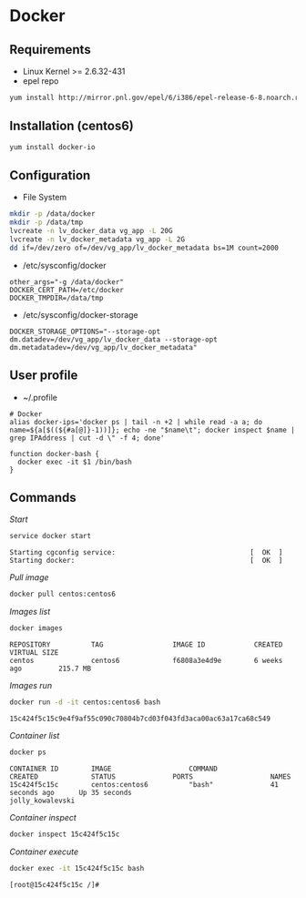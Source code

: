 # Docker
## Requirements
- Linux Kernel >= 2.6.32-431
- epel repo
```bash
yum install http://mirror.pnl.gov/epel/6/i386/epel-release-6-8.noarch.rpm
```

## Installation (centos6)
```bash
yum install docker-io
```

## Configuration
- File System
```bash
mkdir -p /data/docker
mkdir -p /data/tmp
lvcreate -n lv_docker_data vg_app -L 20G
lvcreate -n lv_docker_metadata vg_app -L 2G
dd if=/dev/zero of=/dev/vg_app/lv_docker_metadata bs=1M count=2000
```

- /etc/sysconfig/docker
```
other_args="-g /data/docker"
DOCKER_CERT_PATH=/etc/docker
DOCKER_TMPDIR=/data/tmp
```

- /etc/sysconfig/docker-storage
```
DOCKER_STORAGE_OPTIONS="--storage-opt dm.datadev=/dev/vg_app/lv_docker_data --storage-opt dm.metadatadev=/dev/vg_app/lv_docker_metadata"
```

## User profile
- ~/.profile
```
# Docker
alias docker-ips='docker ps | tail -n +2 | while read -a a; do name=${a[$((${#a[@]}-1))]}; echo -ne "$name\t"; docker inspect $name | grep IPAddress | cut -d \" -f 4; done'

function docker-bash {
  docker exec -it $1 /bin/bash
}
```

## Commands
*Start*
```bash
service docker start
```
```
Starting cgconfig service:                                 [  OK  ]
Starting docker:                                           [  OK  ]
```

*Pull image*
```bash
docker pull centos:centos6
```

*Images list*
```bash
docker images
```
```
REPOSITORY          TAG                 IMAGE ID            CREATED             VIRTUAL SIZE
centos              centos6             f6808a3e4d9e        6 weeks ago         215.7 MB
```

*Images run*
```bash
docker run -d -it centos:centos6 bash
```
```
15c424f5c15c9e4f9af55c090c70804b7cd03f043fd3aca00ac63a17ca68c549
```

*Container list*
```bash
docker ps
```
```
CONTAINER ID        IMAGE                   COMMAND             CREATED             STATUS              PORTS                   NAMES
15c424f5c15c        centos:centos6          "bash"              41 seconds ago      Up 35 seconds                               jolly_kowalevski
```

*Container inspect*
```bash
docker inspect 15c424f5c15c
```

*Container execute*
```bash
docker exec -it 15c424f5c15c bash
```
```
[root@15c424f5c15c /]#
```
